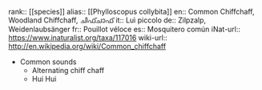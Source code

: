 rank:: [[species]]
alias:: [[Phylloscopus collybita]]
en:: Common Chiffchaff, Woodland Chiffchaff, ചിഫ്ചാഫ്
it:: Luì piccolo
de:: Zilpzalp, Weidenlaubsänger
fr:: Pouillot véloce
es:: Mosquitero común
iNat-url:: https://www.inaturalist.org/taxa/117016
wiki-url:: http://en.wikipedia.org/wiki/Common_chiffchaff

- Common sounds
	- Alternating chiff chaff
	- Hui Hui